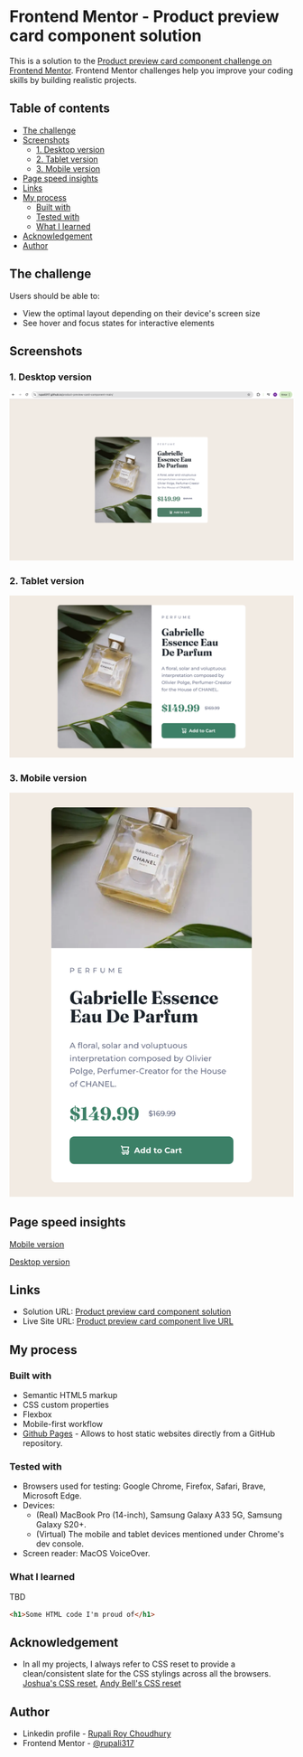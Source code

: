 # Frontend Mentor - Product preview card component solution

This is a solution to the [Product preview card component challenge on Frontend Mentor](https://www.frontendmentor.io/challenges/product-preview-card-component-GO7UmttRfa). Frontend Mentor challenges help you improve your coding skills by building realistic projects.

## Table of contents

- [The challenge](#the-challenge)
- [Screenshots](#screenshots)
  - [1. Desktop version](#1-desktop-version)
  - [2. Tablet version](#2-tablet-version)
  - [3. Mobile version](#3-mobile-version)
- [Page speed insights](#page-speed-insights)
- [Links](#links)
- [My process](#my-process)
  - [Built with](#built-with)
  - [Tested with](#tested-with)
  - [What I learned](#what-i-learned)
- [Acknowledgement](#acknowledgement)
- [Author](#author)

## The challenge

Users should be able to:

- View the optimal layout depending on their device's screen size
- See hover and focus states for interactive elements

## Screenshots

### 1. Desktop version

![Product preview card component desktop version](./screenshots/desktop-product-preview-card-component.png)

### 2. Tablet version

![Product preview card component tablet version](./screenshots/tablet-product-preview-card-component.png)

### 3. Mobile version

![Product preview card component mobile version](./screenshots/mobile-product-preview-card-component.png)

## Page speed insights

[Mobile version](https://pagespeed.web.dev/analysis/https-rupali317-github-io-product-preview-card-component-main/cd0we8vs4r?form_factor=mobile)

[Desktop version](https://pagespeed.web.dev/analysis/https-rupali317-github-io-product-preview-card-component-main/cd0we8vs4r?form_factor=desktop)

## Links

- Solution URL: [Product preview card component solution](https://github.com/rupali317/product-preview-card-component-main)
- Live Site URL: [Product preview card component live URL](https://rupali317.github.io/product-preview-card-component-main/)

## My process

### Built with

- Semantic HTML5 markup
- CSS custom properties
- Flexbox
- Mobile-first workflow
- [Github Pages](https://pages.github.com/) - Allows to host static websites directly from a GitHub repository.

### Tested with

- Browsers used for testing: Google Chrome, Firefox, Safari, Brave, Microsoft Edge.
- Devices:
  - (Real) MacBook Pro (14-inch), Samsung Galaxy A33 5G, Samsung Galaxy S20+.
  - (Virtual) The mobile and tablet devices mentioned under Chrome's dev console.
- Screen reader: MacOS VoiceOver.

### What I learned

TBD

```html
<h1>Some HTML code I'm proud of</h1>
```

## Acknowledgement

- In all my projects, I always refer to CSS reset to provide a clean/consistent slate for the CSS stylings across all the browsers. [Joshua's CSS reset](https://www.joshwcomeau.com/css/custom-css-reset/), [Andy Bell's CSS reset](https://piccalil.li/blog/a-more-modern-css-reset/)

## Author

- Linkedin profile - [Rupali Roy Choudhury](https://www.linkedin.com/in/rupali-rc/)
- Frontend Mentor - [@rupali317](https://www.frontendmentor.io/profile/rupali317)
